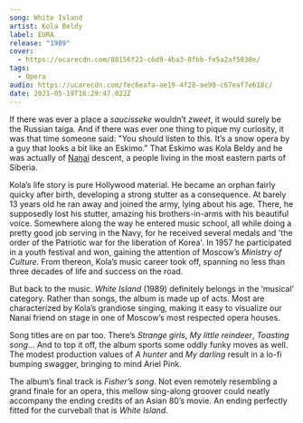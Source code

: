 ```yaml
---
song: White Island
artist: Kola Beldy
label: EURA
release: "1989"
cover:
  - https://ucarecdn.com/88156f23-c6d9-4ba3-8fbb-fe5a2af5838e/
tags:
  - Opera
audio: https://ucarecdn.com/fec6eafa-ae19-4f28-ae90-c67eaf7e618c/
date: 2021-05-19T16:29:47.022Z
---
```

If there was ever a place a *saucisseke* wouldn’t *zweet*, it would surely be the Russian taiga. And if there was ever one thing to pique my curiosity, it was that time someone said: "You should listen to this. It’s a snow opera by a guy that looks a bit like an Eskimo." That Eskimo was Kola Beldy and he was actually of [Nanai](https://en.wikipedia.org/wiki/Nanai_people) descent, a people living in the most eastern parts of Siberia. 

Kola’s life story is pure Hollywood material. He became an orphan fairly quicky after birth, developing a strong stutter as a consequence. At barely 13 years old he ran away and joined the army, lying about his age. There, he supposedly lost his stutter, amazing his brothers-in-arms with his beautiful voice. Somewhere along the way he entered music school, all while doing a pretty good job serving in the Navy, for he received several medals and 'the order of the Patriotic war for the liberation of Korea'. In 1957 he participated in a youth festival and won, gaining the attention of Moscow’s *Ministry of Culture*. From thereon, Kola’s music career took off, spanning no less than three decades of life and success on the road.

But back to the music. *White Island* (1989) definitely belongs in the ‘musical’ category. Rather than songs, the album is made up of acts. Most are characterized by Kola’s grandiose singing, making it easy to visualize our Nanai friend on stage in one of Moscow’s most respected opera houses. 

Song titles are on par too. There’s *Strange girls*, *My little reindeer*, *Toasting song*... And to top it off, the album sports some oddly funky moves as well. The modest production values of *A hunter* and *My darling* result in a lo-fi bumping swagger, bringing to mind Ariel Pink. 

The album’s final track is *Fisher’s song*. Not even remotely resembling a grand finale for an opera, this mellow sing-along groover could neatly accompany the ending credits of an Asian 80’s movie. An ending perfectly fitted for the curveball that is *White Island*.
